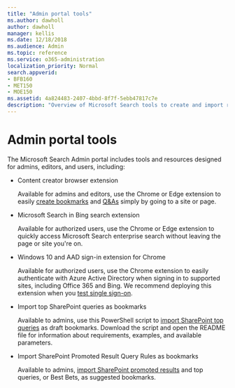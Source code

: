 ```yaml
---
title: "Admin portal tools"
ms.author: dawholl
author: dawholl
manager: kellis
ms.date: 12/18/2018
ms.audience: Admin
ms.topic: reference
ms.service: o365-administration
localization_priority: Normal
search.appverid:
- BFB160
- MET150
- MOE150
ms.assetid: 4a824483-2407-4bbd-8f7f-5ebb47817c7e
description: "Overview of Microsoft Search tools to create and import results, sign in automatically, and search from anywhere"
---
```


# Admin portal tools

The Microsoft Search Admin portal includes tools and resources designed for admins, editors, and users, including:
  
- Content creator browser extension
    
    Available for admins and editors, use the Chrome or Edge extension to easily [create bookmarks](../bookmarks/create-bookmarks.md) and [Q&As](../qas/create-qas.md) simply by going to a site or page. 
    
- Microsoft Search in Bing search extension
    
    Available for authorized users, use the Chrome or Edge extension to quickly access Microsoft Search enterprise search without leaving the page or site you're on.
    
- Windows 10 and AAD sign-in extension for Chrome
    
    Available for authorized users, use the Chrome extension to easily authenticate with Azure Active Directory when signing in to supported sites, including Office 365 and Bing. We recommend deploying this extension when you [test single sign-on](test-single-sign-on.md).
    
- Import top SharePoint queries as bookmarks
    
    Available to admins, use this PowerShell script to [import SharePoint top queries](../bookmarks/import-sharepoint-promoted-results-and-top-queries.md) as draft bookmarks. Download the script and open the README file for information about requirements, examples, and available parameters. 
    
- Import SharePoint Promoted Result Query Rules as bookmarks
    
    Available to admins, [import SharePoint promoted results](../bookmarks/import-sharepoint-promoted-results-and-top-queries.md) and top queries, or Best Bets, as suggested bookmarks. 

  

